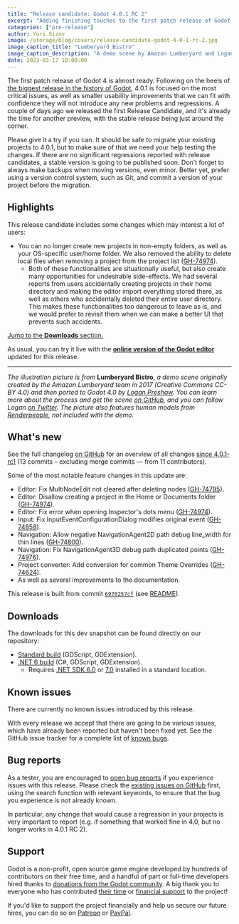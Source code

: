 ```yaml
---
title: "Release candidate: Godot 4.0.1 RC 2"
excerpt: "Adding finishing touches to the first patch release of Godot 4, here comes 4.0.1 Release Candidate 2. It brings even more urgent fixes, and documentation improvements."
categories: ["pre-release"]
author: Yuri Sizov
image: /storage/blog/covers/release-candidate-godot-4-0-1-rc-2.jpg
image_caption_title: "Lumberyard Bistro"
image_caption_description: "A demo scene by Amazon Lumberyard and Logan Preshaw"
date: 2023-03-17 10:00:00
---
```


The first patch release of Godot 4 is almost ready. Following on the heels of [the biggest release in the history of Godot](/article/godot-4-0-sets-sail), 4.0.1 is focused on the most critical issues, as well as smaller usability improvements that we can fit with confidence they will not introduce any new problems and regressions. A couple of days ago we released the first Release Candidate, and it's already the time for another preview, with the stable release being just around the corner.

Please give it a try if you can. It should be safe to migrate your existing projects to 4.0.1, but to make sure of that we need your help testing the changes. If there are no significant regressions reported with release candidates, a stable version is going to be published soon. Don't forget to always make backups when moving versions, even minor. Better yet, prefer using a version control system, such as Git, and commit a version of your project before the migration.

## Highlights

This release candidate includes some changes which may interest a lot of users:

- You can no longer create new projects in non-empty folders, as well as your OS-specific user/home folder. We also removed the ability to delete local files when removing a project from the project list ([GH-74974](https://github.com/godotengine/godot/pull/74964)).
  - Both of these functionalities are situationally useful, but also create many opportunities for undesirable side-effects. We had several reports from users accidentally creating projects in their home directory and making the editor import everything stored there, as well as others who accidentally deleted their entire user directory. This makes these functionalities too dangerous to leave as is, and we would prefer to revisit them when we can make a better UI that prevents such accidents.

[Jump to the **Downloads** section.](#downloads)

As usual, you can try it live with the [**online version of the Godot editor**](https://editor.godotengine.org/releases/4.0.1.rc2/godot.editor.html) updated for this release.

-----

*The illustration picture is from* **Lumberyard Bistro**, *a demo scene originally created by the Amazon Lumberyard team in 2017 (Creative Commons CC-BY 4.0) and then ported to Godot 4.0 by [Logan Preshaw](https://twitter.com/wickedinsignia). You can learn more about the process and get the scene [on GitHub](https://github.com/godotengine/godot/issues/74965), and you can follow Logan [on Twitter](https://twitter.com/wickedinsignia). The picture also features human models from [Renderpeople](https://renderpeople.com/free-3d-people/), not included with the demo.*

## What's new

See the full changelog [on GitHub](https://github.com/godotengine/godot/compare/d23922ffebe48f29126c003411495737d07e5a9f...6970257cffc6790f4d7e847e87e5cab9e252874e) for an overview of all changes [since 4.0.1-rc1](/article/release-candidate-godot-4-0-1-rc-1) (13 commits – excluding merge commits ― from 11 contributors).

Some of the most notable feature changes in this update are:

- Editor: Fix MultiNodeEdit not cleared after deleting nodes ([GH-74795](https://github.com/godotengine/godot/pull/74795)).
- Editor: Disallow creating a project in the Home or Documents folder ([GH-74974](https://github.com/godotengine/godot/pull/74964)).
- Editor: Fix error when opening Inspector's dots menu ([GH-74974](https://github.com/godotengine/godot/pull/74974)).
- Input: Fix InputEventConfigurationDialog modifies original event ([GH-74858](https://github.com/godotengine/godot/pull/74858)).
- Navigation: Allow negative NavigationAgent2D path debug line_width for thin lines ([GH-74800](https://github.com/godotengine/godot/pull/74800)).
- Navigation: Fix NavigationAgent3D debug path duplicated points ([GH-74976](https://github.com/godotengine/godot/pull/74976)).
- Project converter: Add conversion for common Theme Overrides ([GH-74624](https://github.com/godotengine/godot/pull/74624)).
- As well as several improvements to the documentation.

This release is built from commit [`6970257cf`](https://github.com/godotengine/godot/commit/6970257cffc6790f4d7e847e87e5cab9e252874e) (see [README](https://downloads.tuxfamily.org/godotengine/4.0.1/rc2/README.txt)).

## Downloads

The downloads for this dev snapshot can be found directly on our repository:

* [Standard build](https://downloads.tuxfamily.org/godotengine/4.0.1/rc2/) (GDScript, GDExtension).
* [.NET 6 build](https://downloads.tuxfamily.org/godotengine/4.0.1/rc2/mono) (C#, GDScript, GDExtension).
  - Requires [.NET SDK 6.0](https://dotnet.microsoft.com/en-us/download/dotnet/6.0) or [7.0](https://dotnet.microsoft.com/en-us/download/dotnet/7.0) installed in a standard location.

## Known issues

There are currently no known issues introduced by this release.

With every release we accept that there are going to be various issues, which have already been reported but haven't been fixed yet. See the GitHub issue tracker for a complete list of [known bugs](https://github.com/godotengine/godot/issues?q=is%3Aissue+is%3Aopen+label%3Abug+).

## Bug reports

As a tester, you are encouraged to [open bug reports](https://github.com/godotengine/godot/issues) if you experience issues with this release. Please check the [existing issues on GitHub](https://github.com/godotengine/godot/issues) first, using the search function with relevant keywords, to ensure that the bug you experience is not already known.

In particular, any change that would cause a regression in your projects is very important to report (e.g. if something that worked fine in 4.0, but no longer works in 4.0.1 RC 2).

## Support

Godot is a non-profit, open source game engine developed by hundreds of contributors on their free time, and a handful of part or full-time developers hired thanks to [donations from the Godot community](/donate). A big thank you to everyone who has contributed [their time](https://github.com/godotengine/godot/blob/master/AUTHORS.md) or [financial support](https://github.com/godotengine/godot/blob/master/DONORS.md) to the project!

If you'd like to support the project financially and help us secure our future hires, you can do so on [Patreon](https://www.patreon.com/godotengine) or [PayPal](/donate).
